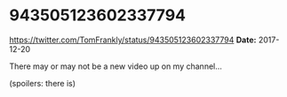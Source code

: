 # 943505123602337794
https://twitter.com/TomFrankly/status/943505123602337794
**Date:** 2017-12-20

There may or may not be a new video up on my channel...

(spoilers: there is)
